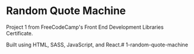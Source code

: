 # Random Quote Machine

Project 1 from FreeCodeCamp's Front End Development Libraries Certificate.

Built using HTML, SASS, JavaScript, and React.# 1-random-quote-machine
